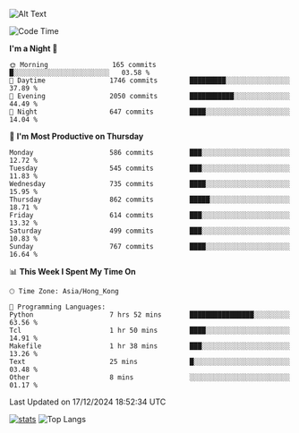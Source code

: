 ![Alt Text](https://media.tenor.com/3Gehha8RO-sAAAAC/goose-dance.gif)

<!--START_SECTION:waka-->
![Code Time](http://img.shields.io/badge/Code%20Time-373%20hrs%202%20mins-blue)

**I'm a Night 🦉** 

```text
🌞 Morning                165 commits         █░░░░░░░░░░░░░░░░░░░░░░░░   03.58 % 
🌆 Daytime                1746 commits        █████████░░░░░░░░░░░░░░░░   37.89 % 
🌃 Evening                2050 commits        ███████████░░░░░░░░░░░░░░   44.49 % 
🌙 Night                  647 commits         ████░░░░░░░░░░░░░░░░░░░░░   14.04 % 
```
📅 **I'm Most Productive on Thursday** 

```text
Monday                   586 commits         ███░░░░░░░░░░░░░░░░░░░░░░   12.72 % 
Tuesday                  545 commits         ███░░░░░░░░░░░░░░░░░░░░░░   11.83 % 
Wednesday                735 commits         ████░░░░░░░░░░░░░░░░░░░░░   15.95 % 
Thursday                 862 commits         █████░░░░░░░░░░░░░░░░░░░░   18.71 % 
Friday                   614 commits         ███░░░░░░░░░░░░░░░░░░░░░░   13.32 % 
Saturday                 499 commits         ███░░░░░░░░░░░░░░░░░░░░░░   10.83 % 
Sunday                   767 commits         ████░░░░░░░░░░░░░░░░░░░░░   16.64 % 
```


📊 **This Week I Spent My Time On** 

```text
🕑︎ Time Zone: Asia/Hong_Kong

💬 Programming Languages: 
Python                   7 hrs 52 mins       ████████████████░░░░░░░░░   63.56 % 
Tcl                      1 hr 50 mins        ████░░░░░░░░░░░░░░░░░░░░░   14.91 % 
Makefile                 1 hr 38 mins        ███░░░░░░░░░░░░░░░░░░░░░░   13.26 % 
Text                     25 mins             █░░░░░░░░░░░░░░░░░░░░░░░░   03.48 % 
Other                    8 mins              ░░░░░░░░░░░░░░░░░░░░░░░░░   01.17 % 
```


 Last Updated on 17/12/2024 18:52:34 UTC
<!--END_SECTION:waka-->
[![stats](https://github-readme-stats-rose-phi.vercel.app/api?username=jxncted&count_private=true)](https://github.com/jxncted/github-readme-stats)
![Top Langs](https://github-readme-stats-rose-phi.vercel.app/api/top-langs/?username=jxncted\&layout=compact&hide=c,assembly,jupyter%20notebook)
